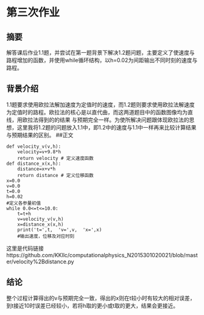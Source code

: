 # 第三次作业
## 摘要  
解答课后作业1.1题，并尝试在第一题背景下解决1.2题问题，主要定义了使速度与路程增加的函数，并使用while循环结构，以h=0.02为间距输出不同时刻的速度与路程。
## 背景介绍  
1.1题要求使用欧拉法解加速度为定值时的速度，而1.2题则要求使用欧拉法解速度为定值时的路程。欧拉法的核心是以直代曲，而这两道题目中的函数图像均为直线，用欧拉法得到的的结果
 与预期完全一样。为使所解决问题跟体现欧拉法的思想，这里我将1.2题的问题放入1.1中，即1.2中的速度与1.1中一样再来比较计算结果与预期结果的区别。
##正文  
```
def velocity_v(v,h):
    velocity=v+9.8*h
    return velocity # 定义速度函数
def distance_x(x,h):
    distance=x+v*h
    return distance # 定义位移函数
x=0.0
v=0.0
t=0.0
h=0.02
#定义各参量初值
while 0.0<=t<=10.0:
    t=t+h
    v=velocity_v(v,h)
    x=distance_x(x,h)
    print('t=',t,  'v=',v,  'x=',x)
    #输出速度，位移及对应时刻
 ```
 这里是代码链接https://github.com/KKllc/computationalphysics_N2015301020021/blob/master/velocity%2Bdistance.py
## 结论 
 整个过程计算得出的v与预期完全一致，得出的x则在t较小时有较大的相对误差，到t接近10时误差已经较小，若将h取的更小或t取的更大，结果会更接近。
